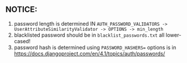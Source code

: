 ## NOTICE:
1. password length is determined IN `AUTH_PASSWORD_VALIDATORS -> UserAttributeSimilarityValidator -> OPTIONS -> min_length`
2. blacklisted password should be in `blacklist_passwords.txt` all lower-cased!
3. password hash is determined using `PASSWORD_HASHERS=` options is in https://docs.djangoproject.com/en/4.1/topics/auth/passwords/